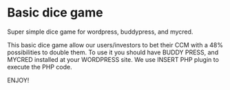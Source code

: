 # Basic dice game
Super simple dice game for wordpress, buddypress, and mycred.

This basic dice game allow our users/investors to bet their CCM with a 48% possibilities to double them.
To use it you should have BUDDY PRESS, and MYCRED installed at your WORDPRESS site.
We use INSERT PHP plugin to execute the PHP code.

ENJOY!
